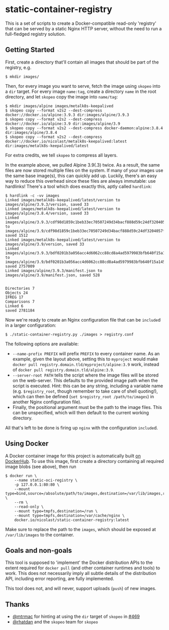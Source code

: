 static-container-registry
=========================
This is a set of scripts to create a Docker-compatible read-only 'registry' that
can be served by a static Nginx HTTP server, without the need to run a
full-fledged registry solution.

Getting Started
---------------
First, create a directory that'll contain all images that should be part of the
registry, e.g.

```
$ mkdir images/
```

Then, for every image you want to serve, fetch the image using `skopeo` into a
`dir` target. For every image `name:tag`, create a directory `name` in the root
directory, and let `skopeo` copy the image into `name/tag`:

```
$ mkdir images/alpine images/metalk8s-keepalived
$ skopeo copy --format v2s2 --dest-compress docker://docker.io/alpine:3.9.3 dir:images/alpine/3.9.3
$ skopeo copy --format v2s2 --dest-compress docker://docker.io/alpine:3.9 dir:images/alpine/3.9
$ skopeo copy --format v2s2 --dest-compress docker-daemon:alpine:3.8.4 dir:images/alpine/3.8.4
$ skopeo copy --format v2s2 --dest-compress docker://docker.io/nicolast/metalk8s-keepalived:latest dir:images/metalk8s-keepalived/latest
```

For extra credits, we tell `skopeo` to compress all layers.

In the example above, we pulled Alpine 3.9(.3) twice. As a result, the same
files are now stored multiple files on the system. If many of your images use
the same base image(s), this can quickly add up. Luckily, there's an easy way to
reduce this overhead since these files are always immutable: use hardlinks!
There's a tool which does exactly this, aptly called `hardlink`:

```
$ hardlink -c -vv images
Linked images/metalk8s-keepalived/latest/version to images/alpine/3.9.3/version, saved 33
Linked images/metalk8s-keepalived/latest/version to images/alpine/3.8.4/version, saved 33
Linked images/alpine/3.9.3/cdf98d1859c1beb33ec70507249d34bacf888d59c24df3204057f9a6c758dddb to images/alpine/3.9/cdf98d1859c1beb33ec70507249d34bacf888d59c24df3204057f9a6c758dddb, saved 1512
Linked images/metalk8s-keepalived/latest/version to images/alpine/3.9/version, saved 33
Linked images/alpine/3.9.3/bdf0201b3a056acc4d6062cc88cd8a4ad5979983bfb640f15a145e09ed985f92 to images/alpine/3.9/bdf0201b3a056acc4d6062cc88cd8a4ad5979983bfb640f15a145e09ed985f92, saved 2757009
Linked images/alpine/3.9.3/manifest.json to images/alpine/3.9/manifest.json, saved 528


Directories 7
Objects 24
IFREG 17
Comparisons 7
Linked 6
saved 2781184
```

Now we're ready to create an Nginx configuration file that can be `include`d in
a larger configuration:

```
$ ./static-container-registry.py ./images > registry.conf
```

The following options are available:

- `--name-prefix PREFIX` will prefix `PREFIX` to every container name. As an
  example, given the layout above, setting this to `myproject` would make
  `docker pull registry.domain.tld/myproject/alpine:3.9` work, instead of `docker pull
  registry.domain.tld/alpine:3.9`.
- `--server-root PATH` tells the script where the image files will be stored on
  the web-server. This defaults to the provided image path when the script is
  executed. Hint: this can be any string, including a variable name (e.g.
  `$registry_root`, though remember to take care of shell quoting!), which can
  then be defined (`set $registry_root /path/to/images`) in another Nginx
  configuration file).
- Finally, the positional argument must be the path to the image files. This can
  be unspecified, which will then default to the current working directory.

All that's left to be done is firing up `nginx` with the configuration
`include`d.

Using Docker
------------
A Docker container image for this project is automatically built
[on DockerHub](https://hub.docker.com/r/nicolast/static-container-registry).
To use this image, first create a directory containing all required image blobs
(see above), then run

```
$ docker run \
    --name static-oci-registry \
    -p 127.0.0.1:80:80 \
    --mount type=bind,source=/absolute/path/to/images,destination=/var/lib/images,ro \
    --rm \
    --read-only \
    --mount type=tmpfs,destination=/run \
    --mount type=tmpfs,destination=/var/cache/nginx \
    docker.io/nicolast/static-container-registry:latest
```

Make sure to replace the path to the `images`, which should be exposed at
`/var/lib/images` to the container.

Goals and non-goals
-------------------
This tool is supposed to 'implement' the Docker distribution APIs to the extent
required for `docker pull` (and other container runtimes and tools) to work.
This does not necessarily imply all subtle details of the distribution API,
including error reporting, are fully implemented.

This tool does not, and will never, support uploads (`push`) of new images.

Thanks
------
- [@mtrmac](https://github.com/mtrmac) for hinting at using the `dir` target of
  `skopeo` in
  [#469](https://github.com/containers/skopeo/issues/469#issuecomment-465353019)
- [@rhatdan](https://github.com/rhatdan) and the `skopeo` team for `skopeo`
